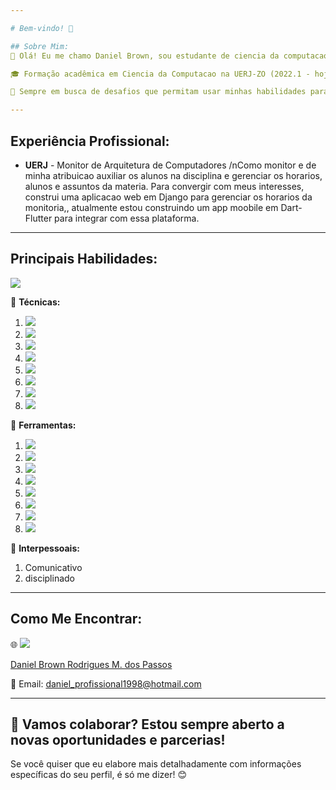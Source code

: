 ```yaml
---

# Bem-vindo! 👋

## Sobre Mim:
💼 Olá! Eu me chamo Daniel Brown, sou estudante de ciencia da computacao e pretendo especializar-me em desencvolvimento de software, com paixão por construir app mobile e web.

🎓 Formação acadêmica em Ciencia da Computacao na UERJ-ZO (2022.1 - hoje).

🌟 Sempre em busca de desafios que permitam usar minhas habilidades para gerar impacto positivo e soluções criativas.

---
```


## Experiência Profissional:
- **UERJ** - Monitor de Arquitetura de Computadores
  /nComo monitor e de minha atribuicao auxiliar os alunos na disciplina e gerenciar os horarios, alunos e assuntos da materia.
  Para convergir com meus interesses, construi uma aplicacao web em Django para gerenciar os horarios da monitoria,, atualmente estou construindo um app moobile em Dart-Flutter para integrar com essa plataforma.
---

## Principais Habilidades:
<p><img src="https://www.codewars.com/users/daniel4661/badges/small"/></p>


🔹 **Técnicas:** 

  1. <img src="https://img.shields.io/badge/python-3670A0?style=for-the-badge&logo=python&logoColor=ffdd54">
  2. <img src="https://img.shields.io/badge/dart-%230175C2.svg?style=for-the-badge&logo=dart&logoColor=white">
  3. <img src="https://img.shields.io/badge/Flutter-%2302569B.svg?style=for-the-badge&logo=Flutter&logoColor=white">
  4. <img src="https://img.shields.io/badge/django-%23092E20.svg?style=for-the-badge&logo=django&logoColor=white">
  5. <img src="https://img.shields.io/badge/postgres-%23316192.svg?style=for-the-badge&logo=postgresql&logoColor=white">
  6. <img src="https://img.shields.io/badge/firebase-%23039BE5.svg?style=for-the-badge&logo=firebase">
  7. <img src="https://img.shields.io/badge/numpy-%23013243.svg?style=for-the-badge&logo=numpy&logoColor=white">
  8. <img src="https://img.shields.io/badge/DJANGO-REST-ff1709?style=for-the-badge&logo=django&logoColor=white&color=ff1709&labelColor=gray">
     
🔹 **Ferramentas:** 

  1. <img src="https://img.shields.io/badge/Microsoft_Excel-217346?style=for-the-badge&logo=microsoft-excel&logoColor=white">
  2. <img src="https://img.shields.io/badge/Visual%20Studio%20Code-0078d7.svg?style=for-the-badge&logo=visual-studio-code&logoColor=white">
  3. <img src="https://img.shields.io/badge/AWS-%23FF9900.svg?style=for-the-badge&logo=amazon-aws&logoColor=white">
  4. <img src="https://img.shields.io/badge/Android-3DDC84?style=for-the-badge&logo=android&logoColor=white">
  5. <img src="https://img.shields.io/badge/docker-%230db7ed.svg?style=for-the-badge&logo=docker&logoColor=white">
  6. <img src="https://img.shields.io/badge/Trello-%23026AA7.svg?style=for-the-badge&logo=Trello&logoColor=white">
  7. <img src="https://img.shields.io/badge/github-%23121011.svg?style=for-the-badge&logo=github&logoColor=white">
  8. <img src="https://img.shields.io/badge/git-%23F05033.svg?style=for-the-badge&logo=git&logoColor=white">

🔹 **Interpessoais:**

  1. Comunicativo
  2. disciplinado

---

## Como Me Encontrar:
🌐 <img src="https://img.shields.io/badge/linkedin-%230077B5.svg?style=for-the-badge&logo=linkedin&logoColor=white">
<div class="badge-base LI-profile-badge" data-locale="pt_BR" data-size="medium" data-theme="dark" data-type="VERTICAL" data-vanity="daniel-brown-rodrigues-m-dos-passos" data-version="v1">
  <a class="badge-base__link LI-simple-link" href="https://br.linkedin.com/in/daniel-brown-rodrigues-m-dos-passos?trk=profile-badge">
    Daniel Brown Rodrigues M. dos Passos
  </a>
</div>
              
📧 Email: daniel_profissional1998@hotmail.com  

---
🚀 Vamos colaborar? Estou sempre aberto a novas oportunidades e parcerias!
---

Se você quiser que eu elabore mais detalhadamente com informações específicas do seu perfil, é só me dizer! 😊

